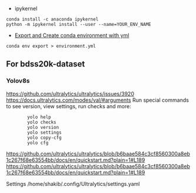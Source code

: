 - ipykernel 
```
conda install -c anaconda ipykernel
python -m ipykernel install --user --name=YOUR_ENV_NAME
```
- [Export and Create conda environment with yml](https://shandou.medium.com/export-and-create-conda-environment-with-yml-5de619fe5a2)
```
conda env export > environment.yml
```


## For bdss20k-dataset

### Yolov8s
https://github.com/ultralytics/ultralytics/issues/3920
https://docs.ultralytics.com/modes/val/#arguments
Run special commands to see version, view settings, run checks and more:

```
        yolo help
        yolo checks
        yolo version
        yolo settings
        yolo copy-cfg
        yolo cfg
```

https://github.com/ultralytics/ultralytics/blob/b6baae584c3cf8560300a8eb1c267f68e63554bb/docs/en/quickstart.md?plain=1#L189
https://github.com/ultralytics/ultralytics/blob/b6baae584c3cf8560300a8eb1c267f68e63554bb/docs/en/quickstart.md?plain=1#L189

Settings
/home/shakib/.config/Ultralytics/settings.yaml
